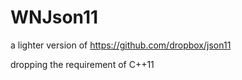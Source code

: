 # WNJson11
a lighter version of https://github.com/dropbox/json11

dropping the requirement of C++11

